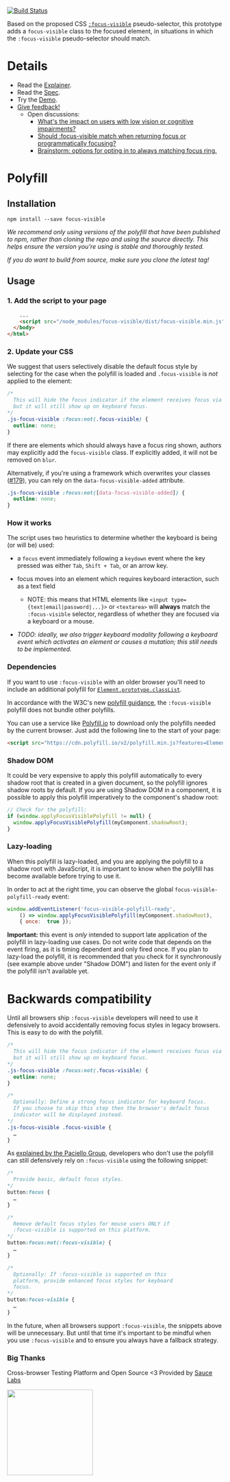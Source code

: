 [![Build Status](https://travis-ci.org/WICG/focus-visible.svg?branch=master)](https://travis-ci.org/WICG/focus-visible)

Based on the proposed CSS
[`:focus-visible`](https://drafts.csswg.org/selectors-4/#the-focus-visible-pseudo)
pseudo-selector,
this prototype adds a `focus-visible` class to the focused element,
in situations in which the `:focus-visible` pseudo-selector should match.

# Details

- Read the [Explainer](explainer.md).
- Read the [Spec](https://drafts.csswg.org/selectors-4/#the-focus-visible-pseudo).
- Try the [Demo](https://wicg.github.io/focus-visible/demo).
- [Give feedback!](https://github.com/WICG/focus-visible/issues)
    - Open discussions:
        - [What's the impact on users with low vision or cognitive impairments?](https://github.com/WICG/focus-visible/issues/128)
        - [Should :focus-visible match when returning focus or programmatically focusing?](https://github.com/WICG/focus-visible/issues/88)
        - [Brainstorm: options for opting in to always matching focus ring.](https://github.com/WICG/focus-visible/issues/42)

# Polyfill

## Installation

`npm install --save focus-visible`

_We recommend only using versions of the polyfill that have been published to npm, rather than
cloning the repo and using the source directly. This helps ensure the version you're using is stable
and thoroughly tested._

_If you do want to build from source, make sure you clone the latest tag!_

## Usage

### 1. Add the script to your page

```html
    ...
    <script src="/node_modules/focus-visible/dist/focus-visible.min.js"></script>
  </body>
</html>
```

### 2. Update your CSS

We suggest that users
selectively disable the default focus style
by selecting for the case when the polyfill is loaded
and `.focus-visible` is _not_ applied to the element:

```css
/*
  This will hide the focus indicator if the element receives focus via the mouse,
  but it will still show up on keyboard focus.
*/
.js-focus-visible :focus:not(.focus-visible) {
  outline: none;
}
```

If there are elements which should always have a focus ring shown,
authors may explicitly add the `focus-visible` class.
If explicitly added, it will not be removed on `blur`.

Alternatively, if you're using a framework which overwrites your classes ([#179](https://github.com/WICG/focus-visible/issues/179)),
you can rely on the `data-focus-visible-added` attribute.
```css
.js-focus-visible :focus:not([data-focus-visible-added]) {
  outline: none;
}
```

### How it works

The script uses two heuristics to determine whether the keyboard is being (or will be) used:

- a `focus` event immediately following a `keydown` event where the key pressed was either `Tab`,
`Shift + Tab`, or an arrow key.

- focus moves into an element which requires keyboard interaction,
  such as a text field

  - NOTE: this means that HTML elements like `<input type={text|email|password|...}>` or `<textarea>` will **always** match the `:focus-visible` selector, regardless of whether they are focused via a keyboard or a mouse.

- _TODO: ideally, we also trigger keyboard modality
  following a keyboard event which activates an element or causes a mutation;
  this still needs to be implemented._

### Dependencies

If you want to use `:focus-visible` with an older browser you'll need to include an additional polyfill for [`Element.prototype.classList`](https://caniuse.com/#feat=classlist).

In accordance with the W3C's new [polyfill
guidance](https://www.w3.org/2001/tag/doc/polyfills/#don-t-serve-unnecessary-polyfills), the
`:focus-visible` polyfill does not bundle other polyfills.

You can use a service like [Polyfill.io](https://polyfill.io) to download only the polyfills needed by the current browser. Just add the following line to the start of your page:

```html
<script src="https://cdn.polyfill.io/v2/polyfill.min.js?features=Element.prototype.classList"></script>
```

### Shadow DOM

It could be very expensive to apply this polyfill automatically to every shadow
root that is created in a given document, so the polyfill ignores shadow roots
by default. If you are using Shadow DOM in a component, it is possible to apply
this polyfill imperatively to the component's shadow root:

```javascript
// Check for the polyfill:
if (window.applyFocusVisiblePolyfill != null) {
  window.applyFocusVisiblePolyfill(myComponent.shadowRoot);
}
```

### Lazy-loading

When this polyfill is lazy-loaded, and you are applying the polyfill to a shadow
root with JavaScript, it is important to know when the polyfill has become
available before trying to use it.

In order to act at the right time, you can observe the global
`focus-visible-polyfill-ready` event:

```javascript
window.addEventListener('focus-visible-polyfill-ready',
    () => window.applyFocusVisiblePolyfill(myComponent.shadowRoot),
    { once:  true });
```

**Important:** this event is _only_ intended to support late application of the
polyfill in lazy-loading use cases. Do not write code that depends on the event
firing, as it is timing dependent and only fired once. If you plan to lazy-load
the polyfill, it is recommended that you check for it synchronously (see example
above under "Shadow DOM") and listen for the event only if the polyfill isn't
available yet.

# Backwards compatibility
Until all browsers ship `:focus-visible` developers will need to use it defensively to avoid accidentally
removing focus styles in legacy browsers. This is easy to do with the polyfill.

```css
/*
  This will hide the focus indicator if the element receives focus via the mouse,
  but it will still show up on keyboard focus.
*/
.js-focus-visible :focus:not(.focus-visible) {
  outline: none;
}

/*
  Optionally: Define a strong focus indicator for keyboard focus.
  If you choose to skip this step then the browser's default focus
  indicator will be displayed instead.
*/
.js-focus-visible .focus-visible {
  …
}
```

As [explained by the Paciello Group](https://developer.paciellogroup.com/blog/2018/03/focus-visible-and-backwards-compatibility/), developers who don't use the polyfill can still defensively rely on `:focus-visible` using the
following snippet:

```css
/*
  Provide basic, default focus styles.
*/
button:focus {
  …
}

/*
  Remove default focus styles for mouse users ONLY if
  :focus-visible is supported on this platform.
*/
button:focus:not(:focus-visible) {
  …
}

/*
  Optionally: If :focus-visible is supported on this
  platform, provide enhanced focus styles for keyboard
  focus.
*/
button:focus-visible {
  …
}
```

In the future, when all browsers support `:focus-visible`, the
snippets above will be unnecessary. But until that time it's important
to be mindful when you use `:focus-visible` and to ensure you always
have a fallback strategy.

### Big Thanks

Cross-browser Testing Platform and Open Source <3 Provided by [Sauce Labs][homepage]

<a href="https://saucelabs.com"><img src="https://i.imgur.com/f2cK9ZQ.jpg" width="200"></a>

[homepage]: https://saucelabs.com
